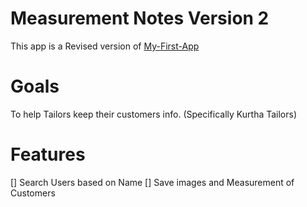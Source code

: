 # Measurement Notes Version 2

This app is a Revised version of [My-First-App](https://github.com/SushanShakya/My-First-App)

# Goals 

To help Tailors keep their customers info. (Specifically Kurtha Tailors) 

# Features 

[] Search Users based on Name
[] Save images and Measurement of Customers

